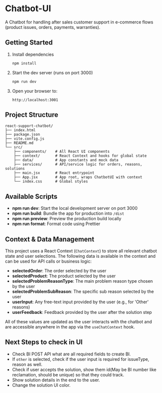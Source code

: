 # Chatbot-UI

A Chatbot for handling after sales customer support in e-commerce flows (product issues, orders, payments, warranties).  

## Getting Started

1. Install dependencies  
   ```bash
   npm install
   ```
2. Start the dev server (runs on port 3000)  
   ```bash
   npm run dev
   ```
3. Open your browser to:  
   ```
   http://localhost:3001
   ```

## Project Structure

```
react-support-chatbot/
├── index.html
├── package.json
├── vite.config.js
├── README.md
└── src/
    ├── components/    # All React UI components
    ├── context/       # React Context and hooks for global state
    ├── data/          # App constants and mock data
    ├── services/      # API/service logic for orders, reasons, solutions
    ├── main.jsx       # React entrypoint
    ├── App.jsx        # App root, wraps ChatbotUI with context
    └── index.css      # Global styles
```

## Available Scripts

- **npm run dev**: Start the local development server on port 3000  
- **npm run build**: Bundle the app for production into `/dist`  
- **npm run preview**: Preview the production build locally
- **npm run format**: Format code using Prettier

## Context & Data Management

This project uses a React Context (`ChatContext`) to store all relevant chatbot state and user selections. The following data is available in the context and can be used for API calls or business logic:

- **selectedOrder**: The order selected by the user
- **selectedProduct**: The product selected by the user
- **selectedProblemReasonType**: The main problem reason type chosen by the user
- **selectedProblemSubReason**: The specific sub reason selected by the user
- **userInput**: Any free-text input provided by the user (e.g., for 'Other' reasons)
- **userFeedback**: Feedback provided by the user after the solution step

All of these values are updated as the user interacts with the chatbot and are accessible anywhere in the app via the `useChatContext` hook.

## Next Steps to check in UI

- Check BI POST API what are all required fields to create BI.
- If `other` is selected, check if the user input is required for issueType, reason as well.
- Check if user accepts the solution, show them id(May be BI number like reclamation, should be unique) so that they could track.
- Show solution details in the end to the user.
- Change the solution UI color.

